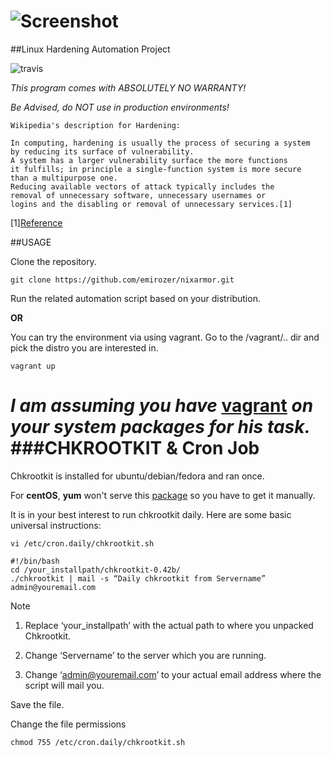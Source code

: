 ![Screenshot](https://raw.github.com/emirozer/nixarmor/master/docs/nixarmor.png)
=======================
##Linux Hardening Automation Project

![travis](https://travis-ci.org/emirozer/nixarmor.svg?branch=master)

*This program comes with ABSOLUTELY NO WARRANTY!*

*Be Advised, do NOT use in production environments!*

	Wikipedia's description for Hardening:

    In computing, hardening is usually the process of securing a system
    by reducing its surface of vulnerability.
    A system has a larger vulnerability surface the more functions
    it fulfills; in principle a single-function system is more secure
    than a multipurpose one.
    Reducing available vectors of attack typically includes the
    removal of unnecessary software, unnecessary usernames or
    logins and the disabling or removal of unnecessary services.[1]
[1][Reference](http://en.wikipedia.org/wiki/Hardening_%28computing%29)


##USAGE

Clone the repository.

	git clone https://github.com/emirozer/nixarmor.git

Run the related automation script based on your distribution.

**OR**

You can try the environment via using vagrant.
Go to the /vagrant/.. dir and pick the distro you are interested in.

    vagrant up

*I am assuming you have* [vagrant](https://www.vagrantup.com) *on your system packages for his task.*
###CHKROOTKIT & Cron Job
=============
Chkrootkit is installed for ubuntu/debian/fedora and ran once.

For **centOS**, **yum** won't serve this [package](http://www.chkrootkit.org/) so you have to get it manually.

It is in your best interest to run chkrootkit daily.
Here are some basic universal instructions:

	vi /etc/cron.daily/chkrootkit.sh

	#!/bin/bash
	cd /your_installpath/chkrootkit-0.42b/
	./chkrootkit | mail -s “Daily chkrootkit from Servername” admin@youremail.com


Note

1. Replace ‘your_installpath’ with the actual path to where you unpacked Chkrootkit.

2. Change ‘Servername’ to the server which you are running.

3. Change ‘admin@youremail.com’ to your actual email address where the script will mail you.


Save the file.

Change the file permissions

	chmod 755 /etc/cron.daily/chkrootkit.sh
